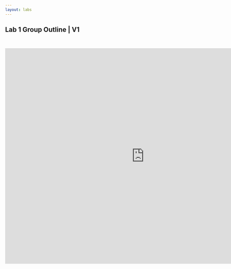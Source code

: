 ```yaml
---
layout: labs
---
```


## Lab 1 Group Outline | V1

<p>&nbsp;</p>
<div style="text-align: center"><iframe src="https://docs.google.com/document/d/e/2PACX-1vSHYY7Epa-cbxZa8htIqMGAHWpyD4xwov8sX59kDnhmywoI5m7rJ79aDftqQ8OvmQ/pub?embedded=true" frameborder="0" width="900" height="700" allowfullscreen="true" mozallowfullscreen="true" webkitallowfullscreen="true"></iframe></div>
